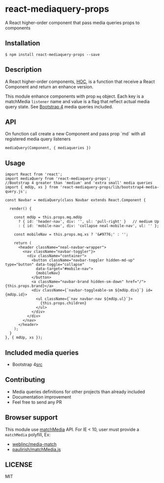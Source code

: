 # react-mediaquery-props
A React higher-order component that pass media queries props to components

## Installation

```
$ npm install react-mediaquery-props --save
```

## Description
A React higher-order components, [HOC](https://gist.github.com/sebmarkbage/ef0bf1f338a7182b6775), is a function that receive a React Component and return an enhance version.

This module enhance components with prop `mq` object. Each key is a matchMedia `listener` name and value is a flag that reflect actual media query state. See [Bootstrap 4](https://github.com/bySabi/react-mediaquery-props/blob/master/src/bootstrap4-media-query.js) media queries included.

## API
On function call create a new Component and pass prop ´md´ with all registered media query listeners

`mediaQuery(Component, { mediaqueries })`

## Usage

```
import React from 'react';
import mediaQuery from 'react-mediaquery-props';
//Bootstrap 4 greater than 'medium' and 'extra small' media queries
import { mdUp, xs } from 'react-mediaquery-props/lib/bootstrap4-media-query.js';

const Navbar = mediaQuery(class Navbar extends React.Component {

  render() {

    const mdUp = this.props.mq.mdUp
      ? { id: 'header-nav', div: '', ul: 'pull-right' }   // medium Up
      : { id: 'mobile-nav', div: 'collapse neal-mobile-nav', ul: '' };

    const mobileNav = this.props.mq.xs ? '&#9776;' : '';

    return (
      <header className="neal-navbar-wrapper">
        <nav className="navbar-toggler"}>
          <div className="container">
            <button className="navbar-toggler hidden-md-up" type="button" data-toggle="collapse"
              data-target="#mobile-nav">
              {mobileNav}
            </button>
            <a className="navbar-brand hidden-sm-down" href="/">{this.props.brand}</a>
            <div className={`navbar-toggleable-sm ${mdUp.div}`} id={mdUp.id}>
              <ul className={`nav navbar-nav ${mdUp.ul}`}>
                {this.props.children}
              </ul>
            </div>
          </div>
        </nav>
      </header>
    );
  }
}, { mdUp, xs });
```

## Included media queries
* Bootstrap 4[src](https://github.com/bySabi/react-mediaquery-props/blob/master/src/bootstrap4-media-query.js)

## Contributing
* Media queries definitions for other projects than already included
* Documentation improvement
* Feel free to send any PR

## Browser support
This module use [matchMedia](https://developer.mozilla.org/en/docs/Web/API/Window/matchMedia) API. For IE < 10, user must provide a `matchMedia` polyfill, Ex:
* [weblinc/media-match](https://github.com/weblinc/media-match)
* [paulirish/matchMedia.js](https://github.com/paulirish/matchMedia.js/)

## LICENSE
MIT
